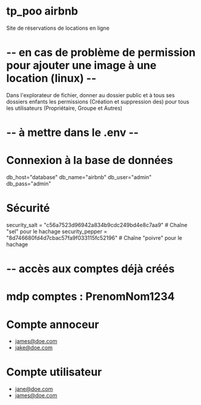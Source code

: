 # tp_poo airbnb

Site de réservations de locations en ligne

# -- en cas de problème de permission pour ajouter une image à une location (linux) --
Dans l'explorateur de fichier, donner au dossier public et à tous ses dossiers enfants les permissions
(Création et suppression des) pour tous les utilisateurs (Propriétaire, Groupe et Autres)

# -- à mettre dans le .env --

# Connexion à la base de données
db_host="database"
db_name="airbnb"
db_user="admin"
db_pass="admin"

# Sécurité
security_salt = "c56a7523d96942a834b9cdc249bd4e8c7aa9" # Chaîne "sel" pour le hachage
security_pepper = "8d746680fd4d7cbac57fa9f033115fc52196" # Chaîne "poivre" pour le hachage


# -- accès aux comptes déjà créés

# mdp comptes : PrenomNom1234
# Compte annoceur
- james@doe.com
- jake@doe.com

# Compte utilisateur
- jane@doe.com
- james@doe.com

